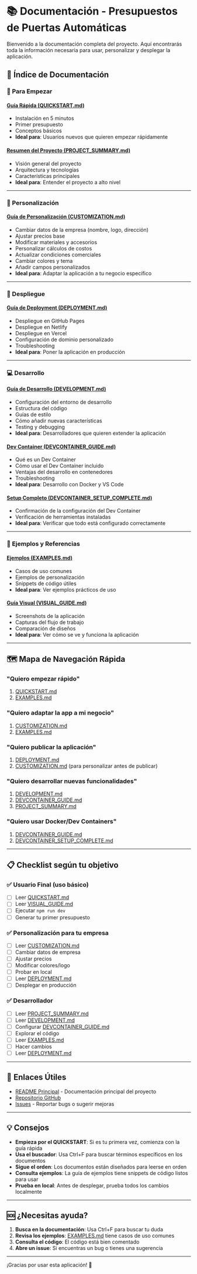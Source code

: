 # 📚 Documentación - Presupuestos de Puertas Automáticas

Bienvenido a la documentación completa del proyecto. Aquí encontrarás toda la información necesaria para usar, personalizar y desplegar la aplicación.

## 📑 Índice de Documentación

### 🚀 Para Empezar

#### [Guía Rápida (QUICKSTART.md)](QUICKSTART.md)

- Instalación en 5 minutos
- Primer presupuesto
- Conceptos básicos
- **Ideal para**: Usuarios nuevos que quieren empezar rápidamente

#### [Resumen del Proyecto (PROJECT_SUMMARY.md)](PROJECT_SUMMARY.md)

- Visión general del proyecto
- Arquitectura y tecnologías
- Características principales
- **Ideal para**: Entender el proyecto a alto nivel

---

### 🎨 Personalización

#### [Guía de Personalización (CUSTOMIZATION.md)](CUSTOMIZATION.md)

- Cambiar datos de la empresa (nombre, logo, dirección)
- Ajustar precios base
- Modificar materiales y accesorios
- Personalizar cálculos de costos
- Actualizar condiciones comerciales
- Cambiar colores y tema
- Añadir campos personalizados
- **Ideal para**: Adaptar la aplicación a tu negocio específico

---

### 🚢 Despliegue

#### [Guía de Deployment (DEPLOYMENT.md)](DEPLOYMENT.md)

- Despliegue en GitHub Pages
- Despliegue en Netlify
- Despliegue en Vercel
- Configuración de dominio personalizado
- Troubleshooting
- **Ideal para**: Poner la aplicación en producción

---

### 💻 Desarrollo

#### [Guía de Desarrollo (DEVELOPMENT.md)](DEVELOPMENT.md)

- Configuración del entorno de desarrollo
- Estructura del código
- Guías de estilo
- Cómo añadir nuevas características
- Testing y debugging
- **Ideal para**: Desarrolladores que quieren extender la aplicación

#### [Dev Container (DEVCONTAINER_GUIDE.md)](DEVCONTAINER_GUIDE.md)

- Qué es un Dev Container
- Cómo usar el Dev Container incluido
- Ventajas del desarrollo en contenedores
- Troubleshooting
- **Ideal para**: Desarrollo con Docker y VS Code

#### [Setup Completo (DEVCONTAINER_SETUP_COMPLETE.md)](DEVCONTAINER_SETUP_COMPLETE.md)

- Confirmación de la configuración del Dev Container
- Verificación de herramientas instaladas
- **Ideal para**: Verificar que todo está configurado correctamente

---

### 📖 Ejemplos y Referencias

#### [Ejemplos (EXAMPLES.md)](EXAMPLES.md)

- Casos de uso comunes
- Ejemplos de personalización
- Snippets de código útiles
- **Ideal para**: Ver ejemplos prácticos de uso

#### [Guía Visual (VISUAL_GUIDE.md)](VISUAL_GUIDE.md)

- Screenshots de la aplicación
- Capturas del flujo de trabajo
- Comparación de diseños
- **Ideal para**: Ver cómo se ve y funciona la aplicación

---

## 🗺️ Mapa de Navegación Rápida

### "Quiero empezar rápido"

1. [QUICKSTART.md](QUICKSTART.md)
2. [EXAMPLES.md](EXAMPLES.md)

### "Quiero adaptar la app a mi negocio"

1. [CUSTOMIZATION.md](CUSTOMIZATION.md)
2. [EXAMPLES.md](EXAMPLES.md)

### "Quiero publicar la aplicación"

1. [DEPLOYMENT.md](DEPLOYMENT.md)
2. [CUSTOMIZATION.md](CUSTOMIZATION.md) (para personalizar antes de publicar)

### "Quiero desarrollar nuevas funcionalidades"

1. [DEVELOPMENT.md](DEVELOPMENT.md)
2. [DEVCONTAINER_GUIDE.md](DEVCONTAINER_GUIDE.md)
3. [PROJECT_SUMMARY.md](PROJECT_SUMMARY.md)

### "Quiero usar Docker/Dev Containers"

1. [DEVCONTAINER_GUIDE.md](DEVCONTAINER_GUIDE.md)
2. [DEVCONTAINER_SETUP_COMPLETE.md](DEVCONTAINER_SETUP_COMPLETE.md)

---

## 📋 Checklist según tu objetivo

### ✅ Usuario Final (uso básico)

- [ ] Leer [QUICKSTART.md](QUICKSTART.md)
- [ ] Leer [VISUAL_GUIDE.md](VISUAL_GUIDE.md)
- [ ] Ejecutar `npm run dev`
- [ ] Generar tu primer presupuesto

### ✅ Personalización para tu empresa

- [ ] Leer [CUSTOMIZATION.md](CUSTOMIZATION.md)
- [ ] Cambiar datos de empresa
- [ ] Ajustar precios
- [ ] Modificar colores/logo
- [ ] Probar en local
- [ ] Leer [DEPLOYMENT.md](DEPLOYMENT.md)
- [ ] Desplegar en producción

### ✅ Desarrollador

- [ ] Leer [PROJECT_SUMMARY.md](PROJECT_SUMMARY.md)
- [ ] Leer [DEVELOPMENT.md](DEVELOPMENT.md)
- [ ] Configurar [DEVCONTAINER_GUIDE.md](DEVCONTAINER_GUIDE.md)
- [ ] Explorar el código
- [ ] Leer [EXAMPLES.md](EXAMPLES.md)
- [ ] Hacer cambios
- [ ] Leer [DEPLOYMENT.md](DEPLOYMENT.md)

---

## 🔗 Enlaces Útiles

- [README Principal](../README.md) - Documentación principal del proyecto
- [Repositorio GitHub](https://github.com/Rafamg96/presupuesto_puertasautomaticas)
- [Issues](https://github.com/Rafamg96/presupuesto_puertasautomaticas/issues) - Reportar bugs o sugerir mejoras

---

## 💡 Consejos

- **Empieza por el QUICKSTART**: Si es tu primera vez, comienza con la guía rápida
- **Usa el buscador**: Usa Ctrl+F para buscar términos específicos en los documentos
- **Sigue el orden**: Los documentos están diseñados para leerse en orden
- **Consulta ejemplos**: La guía de ejemplos tiene snippets de código listos para usar
- **Prueba en local**: Antes de desplegar, prueba todos los cambios localmente

---

## 🆘 ¿Necesitas ayuda?

1. **Busca en la documentación**: Usa Ctrl+F para buscar tu duda
2. **Revisa los ejemplos**: [EXAMPLES.md](EXAMPLES.md) tiene casos de uso comunes
3. **Consulta el código**: El código está bien comentado
4. **Abre un issue**: Si encuentras un bug o tienes una sugerencia

---

¡Gracias por usar esta aplicación! 🎉
